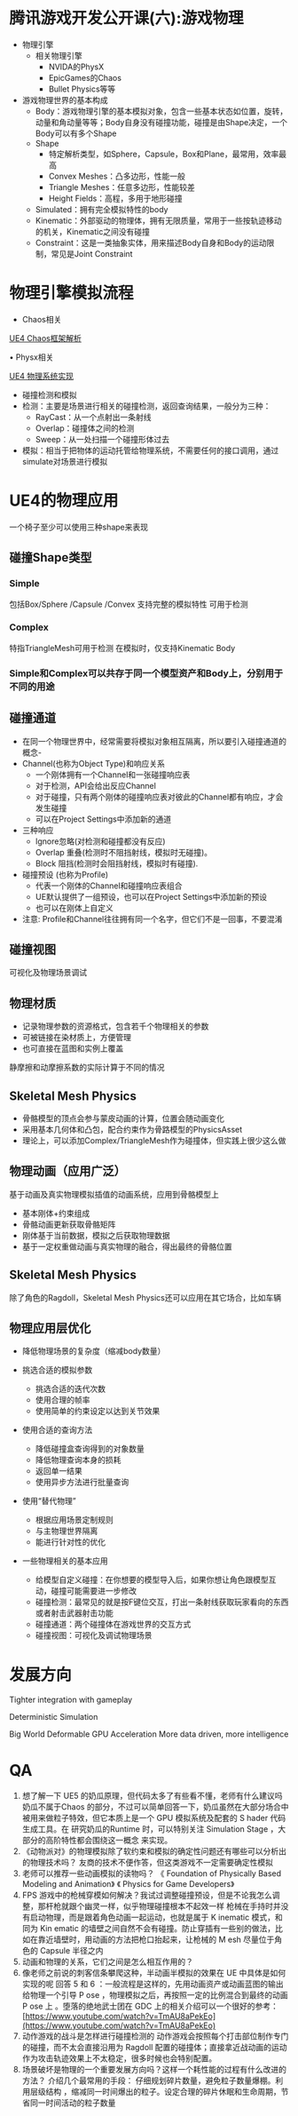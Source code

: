 # 腾讯游戏开发公开课(六):游戏物理

- 物理引擎
    - 相关物理引擎
        - NVIDA的PhysX
        - EpicGames的Chaos
        - Bullet Physics等等
- 游戏物理世界的基本构成
    - Body：游戏物理引擎的基本模拟对象，包含一些基本状态如位置，旋转，动量和角动量等等；Body自身没有碰撞功能，碰撞是由Shape决定，一个Body可以有多个Shape
    - Shape
        - 特定解析类型，如Sphere，Capsule，Box和Plane，最常用，效率最高
        - Convex Meshes：凸多边形，性能一般
        - Triangle Meshes：任意多边形，性能较差
        - Height Fields：高程，多用于地形碰撞
    - Simulated：拥有完全模拟特性的body
    - Kinematic：外部驱动的物理体，拥有无限质量，常用于一些按轨迹移动的机关，Kinematic之间没有碰撞
    - Constraint：这是一类抽象实体，用来描述Body自身和Body的运动限制，常见是Joint Constraint

# 物理引擎模拟流程

- Chaos相关

[UE4 Chaos框架解析](https://zhuanlan.zhihu.com/p/342638827)

• Physx相关

[UE4 物理系统实现](https://papalqi.cn/ue4-物理系统实现/)

- 碰撞检测和模拟
- 检测：主要是场景进行相关的碰撞检测，返回查询结果，一般分为三种：
    - RayCast：从一个点射出一条射线
    - Overlap：碰撞体之间的检测
    - Sweep：从一处扫描一个碰撞形体过去
- 模拟：相当于把物体的运动托管给物理系统，不需要任何的接口调用，通过simulate对场景进行模拟

# UE4的物理应用

一个椅子至少可以使用三种shape来表现

## 碰撞Shape类型

### Simple

包括Box/Sphere /Capsule /Convex
支持完整的模拟特性
可用于检测

### Complex

特指TriangleMesh可用于检测
在模拟时，仅支持Kinematic Body

### Simple和Complex可以共存于同一个模型资产和Body上，分别用于不同的用途

## 碰撞通道

- 在同一个物理世界中，经常需要将模拟对象相互隔离，所以要引入碰撞通道的概念-
- Channel(也称为Object Type)和响应关系
    - 一个刚体拥有一个Channel和一张碰撞响应表
    - 对于检测，API会给出反应Channel
    - 对于碰撞，只有两个刚体的碰撞响应表对彼此的Channel都有响应，才会发生碰撞
    - 可以在Project Settings中添加新的通道
- 三种响应
    - lgnore忽略(对检测和碰撞都没有反应)
    - Overlap 重叠(检测时不阻挡射线，模拟时无碰撞)。
    - Block 阻挡(检测时会阻挡射线，模拟时有碰撞).
- 碰撞预设 (也称为Profile)
    - 代表一个刚体的Channel和碰撞响应表组合
    - UE默认提供了一组预设，也可以在Project Settings中添加新的预设
    - 也可以在刚体上自定义
- 注意: Profile和Channel往往拥有同一个名字，但它们不是一回事，不要混淆

## 碰撞视图

可视化及物理场景调试

## 物理材质

- 记录物理参数的资源格式，包含若千个物理相关的参数
- 可被链接在染材质上，方便管理
- 也可直接在蓝图和实例上覆盖

静摩擦和动摩擦系数的实际计算于不同的情况

## Skeletal Mesh Physics

- 骨骼模型的顶点会参与蒙皮动画的计算，位置会随动画变化
- 采用基本几何体和凸包，配合约束作为骨路模型的PhysicsAsset
- 理论上，可以添加Complex/TriangleMesh作为碰撞体，但实践上很少这么做

## 物理动画（应用广泛）

基于动画及真实物理模拟插值的动画系统，应用到骨骼模型上

- 基本刚体+约束组成
- 骨骼动画更新获取骨骼矩阵
- 刚体基于当前数据，模拟之后获取物理数据
- 基于一定权重做动画与真实物理的融合，得出最终的骨骼位置

## Skeletal Mesh Physics

除了角色的Ragdoll，Skeletal Mesh Physics还可以应用在其它场合，比如车辆

## 物理应用层优化

- 降低物理场景的复杂度（缩减body数量）
- 挑选合适的模拟参数
    - 挑选合适的迭代次数
    - 使用合理的帧率
    - 使用简单的约束设定以达到关节效果
- 使用合适的查询方法
    - 降低碰撞盒查询得到的对象数量
    - 降低物理查询本身的损耗
    - 返回单一结果
    - 使用异步方法进行批量查询
- 使用“替代物理”
    - 根据应用场景定制规则
    - 与主物理世界隔离
    - 能进行针对性的优化

- 一些物理相关的基本应用
    - 给模型自定义碰撞：在你想要的模型导入后，如果你想让角色跟模型互动，碰撞可能需要进一步修改
    - 碰撞检测：最常见的就是按F键位交互，打出一条射线获取玩家看向的东西或者射击武器射击功能
    - 碰撞通道：两个碰撞体在游戏世界的交互方式
    - 碰撞视图：可视化及调试物理场景

# 发展方向

Tighter integration with gameplay

Deterministic Simulation

Big World
Deformable
GPU Acceleration
More data driven, more intelligence

# QA

1. 想了解一下 UE5 的奶瓜原理，但代码太多了有些看不懂，老师有什么建议吗
奶瓜不属于Chaos 的部分，不过可以简单回答一下，奶瓜虽然在大部分场合中被用来做粒子特效，但它本质上是一个 GPU 模拟系统及配套的 S hader 代码生成工具。在 研究奶瓜的Runtime 时，可以特别关注 Simulation Stage ，大部分的高阶特性都会围绕这一概念 来实现。
2. 《动物派对》的物理模拟除了软约束和模拟的确定性问题还有哪些可以分析出的物理技术吗？
友商的技术不便作答，但这类游戏不一定需要确定性模拟
3. 老师可以推荐一些动画模拟的读物吗？
《 Foundation of Physically Based Modeling and Animation》
《 Physics for Game Developers》
4. FPS 游戏中的枪械穿模如何解决？我试过调整碰撞预设，但是不论我怎么调整，那杆枪就跟个幽灵一样，似乎物理碰撞根本不起效一样
枪械在手持时并没有启动物理，而是跟着角色动画一起运动，也就是属于 K inematic 模式，和同为 Kin ematic 的墙壁之间自然不会有碰撞。防止穿插有一些别的做法，比如在靠近墙壁时，用动画的方法把枪口抬起来，让枪械的 M esh 尽量位于角色的 Capsule 半径之内
5. 动画和物理的关系，它们之间是怎么相互作用的？
6. 像老师之前说的刺客信条攀爬这种，半动画半模拟的效果在 UE 中具体是如何实现的呢
回答 5 和 6 ：一般流程是这样的，先用动画资产或动画蓝图的输出给物理一个引导 P ose ，物理模拟之后，再按照一定的比例混合到最终的动画 P ose 上 。堕落的绝地武士团在 GDC 上的相关介绍可以一个很好的参考：
[https://www.youtube.com/watch?v=TmAU8aPekEo](https://www.youtube.com/watch?v=TmAU8aPekEo)
7. 动作游戏的战斗是怎样进行碰撞检测的
动作游戏会按照每个打击部位制作专门的碰撞，而不太会直接沿用为 Ragdoll 配置的碰撞体；直接拿近战动画的运动作为攻击轨迹效果上不太稳定，很多时候也会特别配置。
8. 场景破坏是物理的一个重要发展方向吗？这样一个耗性能的过程有什么改进的方法？
介绍几个最常用的手段：
仔细规划碎片数量，避免粒子数量爆棚。利用层级结构 ，缩减同一时间爆出的粒子。设定合理的碎片休眠和生命周期，节省同一时间活动的粒子数量